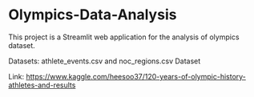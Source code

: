 # Olympics-Data-Analysis
This project is a Streamlit web application for the analysis of olympics dataset.

Datasets: athlete_events.csv and noc_regions.csv Dataset 

Link: https://www.kaggle.com/heesoo37/120-years-of-olympic-history-athletes-and-results
